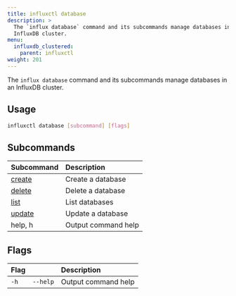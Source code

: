 ```yaml
---
title: influxctl database
description: >
  The `influx database` command and its subcommands manage databases in an
  InfluxDB cluster.
menu:
  influxdb_clustered:
    parent: influxctl
weight: 201
---
```


The `influx database` command and its subcommands manage databases in an
InfluxDB cluster.

## Usage

```sh
influxctl database [subcommand] [flags]
```

## Subcommands

| Subcommand                                                                   | Description         |
| :--------------------------------------------------------------------------- | :------------------ |
| [create](/influxdb/clustered/reference/cli/influxctl/database/create/) | Create a database   |
| [delete](/influxdb/clustered/reference/cli/influxctl/database/delete/) | Delete a database   |
| [list](/influxdb/clustered/reference/cli/influxctl/database/list/)     | List databases      |
| [update](/influxdb/clustered/reference/cli/influxctl/database/update/)   | Update a database   |
| help, h                                                                      | Output command help |

## Flags

| Flag |          | Description         |
| :--- | :------- | :------------------ |
| `-h` | `--help` | Output command help |
